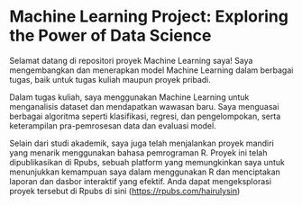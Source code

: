# Machine Learning Project: Exploring the Power of Data Science

Selamat datang di repositori proyek Machine Learning saya! Saya mengembangkan dan menerapkan model Machine Learning dalam berbagai tugas, baik untuk tugas kuliah maupun proyek pribadi.

Dalam tugas kuliah, saya menggunakan Machine Learning untuk menganalisis dataset dan mendapatkan wawasan baru. Saya menguasai berbagai algoritma seperti klasifikasi, regresi, dan pengelompokan, serta keterampilan pra-pemrosesan data dan evaluasi model.

Selain dari studi akademik, saya juga telah menjalankan proyek mandiri yang menarik menggunakan bahasa pemrograman R. Proyek ini telah dipublikasikan di Rpubs, sebuah platform yang memungkinkan saya untuk menunjukkan kemampuan saya dalam menggunakan R dan menciptakan laporan dan dasbor interaktif yang efektif. Anda dapat mengeksplorasi proyek tersebut di Rpubs di sini (https://rpubs.com/hairulysin)
